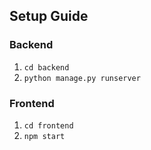 ## Setup Guide
### Backend
1. `cd backend`
2. `python manage.py runserver`

### Frontend
1. `cd frontend`
2. `npm start`